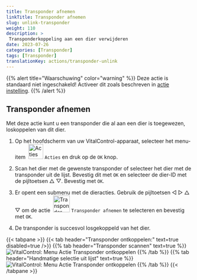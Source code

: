 ```yaml
---
title: Transponder afnemen
linkTitle: Transponder afnemen
slug: unlink-transponder
weight: 110
description: >
 Transponderkoppeling aan een dier verwijderen
date: 2023-07-26
categories: [Transponder]
tags: [Transponder]
translationKey: actions/transponder-unlink
---
```

{{% alert title="Waarschuwing" color="warning" %}}
Deze actie is standaard niet ingeschakeld! Activeer dit zoals beschreven in [actie instelling](../setting/).
{{% /alert %}}

## Transponder afnemen

Met deze actie kunt u een transponder die al aan een dier is toegewezen, loskoppelen van dit dier.

1. Op het hoofdscherm van uw VitalControl-apparaat, selecteer het menu-item &nbsp;<img src="/icons/actions.svg" width="40" align="bottom" alt="Acties" /> `Acties` en druk op de `OK` knop.

2. Scan het dier met de gewenste transponder of selecteer het dier met de transponder uit de lijst. Bevestig dit met `OK` en selecteer de dier-ID met de pijltoetsen △ ▽. Bevestig met `OK`.

3. Er opent een submenu met de dieracties. Gebruik de pijltoetsen ◁ ▷ △ ▽ om de actie &nbsp;<img src="/icons/actions/unlink-transponder.svg" width="45" align="bottom" alt="Transponder ontkoppelen" /> `Transponder afnemen` te selecteren en bevestig met `OK`.

4. De transponder is succesvol losgekoppeld van het dier.

{{< tabpane >}}
{{< tab header="Transponder ontkoppelen:" text=true disabled=true />}}
{{% tab header="Transponder scannen" text=true %}}
![VitalControl: Menu Actie Transponder ontkoppelen](../images/unlinktransponder-scan.png "Transponder ontkoppelen")
{{% /tab %}}
{{% tab header="Handmatige selectie uit lijst" text=true %}}
![VitalControl: Menu Actie Transponder ontkoppelen](../images/unlinktransponder.png "Transponder ontkoppelen")
{{% /tab %}}
{{< /tabpane >}}

